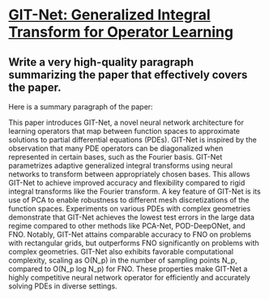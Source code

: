 # [GIT-Net: Generalized Integral Transform for Operator Learning](https://arxiv.org/abs/2312.02450)

## Write a very high-quality paragraph summarizing the paper that effectively covers the paper.

 Here is a summary paragraph of the paper:

This paper introduces GIT-Net, a novel neural network architecture for learning operators that map between function spaces to approximate solutions to partial differential equations (PDEs). GIT-Net is inspired by the observation that many PDE operators can be diagonalized when represented in certain bases, such as the Fourier basis. GIT-Net parametrizes adaptive generalized integral transforms using neural networks to transform between appropriately chosen bases. This allows GIT-Net to achieve improved accuracy and flexibility compared to rigid integral transforms like the Fourier transform. A key feature of GIT-Net is its use of PCA to enable robustness to different mesh discretizations of the function spaces. Experiments on various PDEs with complex geometries demonstrate that GIT-Net achieves the lowest test errors in the large data regime compared to other methods like PCA-Net, POD-DeepONet, and FNO. Notably, GIT-Net attains comparable accuracy to FNO on problems with rectangular grids, but outperforms FNO significantly on problems with complex geometries. GIT-Net also exhibits favorable computational complexity, scaling as O(N_p) in the number of sampling points N_p, compared to O(N_p log N_p) for FNO. These properties make GIT-Net a highly competitive neural network operator for efficiently and accurately solving PDEs in diverse settings.
